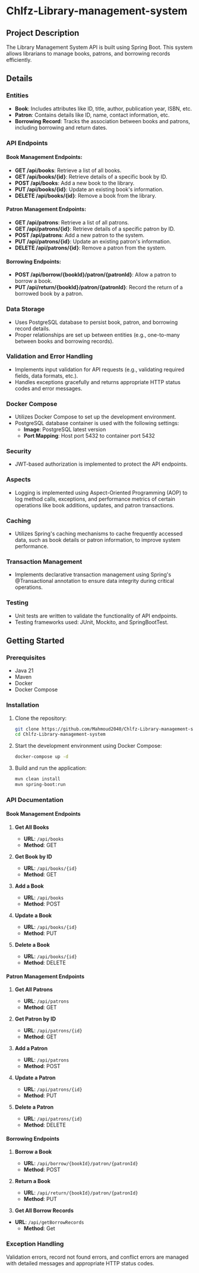# Chlfz-Library-management-system

## Project Description
The Library Management System API is built using Spring Boot. This system allows librarians to manage books, patrons, and borrowing records efficiently.

## Details
### Entities
- **Book**: Includes attributes like ID, title, author, publication year, ISBN, etc.
- **Patron**: Contains details like ID, name, contact information, etc.
- **Borrowing Record**: Tracks the association between books and patrons, including borrowing and return dates.

### API Endpoints
#### Book Management Endpoints:
- **GET /api/books**: Retrieve a list of all books.
- **GET /api/books/{id}**: Retrieve details of a specific book by ID.
- **POST /api/books**: Add a new book to the library.
- **PUT /api/books/{id}**: Update an existing book's information.
- **DELETE /api/books/{id}**: Remove a book from the library.

#### Patron Management Endpoints:
- **GET /api/patrons**: Retrieve a list of all patrons.
- **GET /api/patrons/{id}**: Retrieve details of a specific patron by ID.
- **POST /api/patrons**: Add a new patron to the system.
- **PUT /api/patrons/{id}**: Update an existing patron's information.
- **DELETE /api/patrons/{id}**: Remove a patron from the system.

#### Borrowing Endpoints:
- **POST /api/borrow/{bookId}/patron/{patronId}**: Allow a patron to borrow a book.
- **PUT /api/return/{bookId}/patron/{patronId}**: Record the return of a borrowed book by a patron.

### Data Storage
- Uses PostgreSQL database to persist book, patron, and borrowing record details.
- Proper relationships are set up between entities (e.g., one-to-many between books and borrowing records).

### Validation and Error Handling
- Implements input validation for API requests (e.g., validating required fields, data formats, etc.).
- Handles exceptions gracefully and returns appropriate HTTP status codes and error messages.

### Docker Compose
- Utilizes Docker Compose to set up the development environment.
- PostgreSQL database container is used with the following settings:
  - **Image**: PostgreSQL latest version
  - **Port Mapping**: Host port 5432 to container port 5432

### Security
- JWT-based authorization is implemented to protect the API endpoints.

### Aspects 
- Logging is implemented using Aspect-Oriented Programming (AOP) to log method calls, exceptions, and performance metrics of certain operations like book additions, updates, and patron transactions.

### Caching 
- Utilizes Spring's caching mechanisms to cache frequently accessed data, such as book details or patron information, to improve system performance.

### Transaction Management
- Implements declarative transaction management using Spring's @Transactional annotation to ensure data integrity during critical operations.

### Testing
- Unit tests are written to validate the functionality of API endpoints.
- Testing frameworks used: JUnit, Mockito, and SpringBootTest.

## Getting Started

### Prerequisites
- Java 21
- Maven
- Docker
- Docker Compose

### Installation

1. Clone the repository:
    ```sh
    git clone https://github.com/Mahmoud2040/Chlfz-Library-management-system.git
    cd Chlfz-Library-management-system
    ```

2. Start the development environment using Docker Compose:
    ```sh
    docker-compose up -d
    ```

3. Build and run the application:
    ```sh
    mvn clean install
    mvn spring-boot:run
    ```

### API Documentation

#### Book Management Endpoints
1. **Get All Books**
   - **URL**: `/api/books`
   - **Method**: GET

2. **Get Book by ID**
   - **URL**: `/api/books/{id}`
   - **Method**: GET

3. **Add a Book**
   - **URL**: `/api/books`
   - **Method**: POST

4. **Update a Book**
   - **URL**: `/api/books/{id}`
   - **Method**: PUT

5. **Delete a Book**
   - **URL**: `/api/books/{id}`
   - **Method**: DELETE

#### Patron Management Endpoints
1. **Get All Patrons**
   - **URL**: `/api/patrons`
   - **Method**: GET

2. **Get Patron by ID**
   - **URL**: `/api/patrons/{id}`
   - **Method**: GET

3. **Add a Patron**
   - **URL**: `/api/patrons`
   - **Method**: POST

4. **Update a Patron**
   - **URL**: `/api/patrons/{id}`
   - **Method**: PUT

5. **Delete a Patron**
   - **URL**: `/api/patrons/{id}`
   - **Method**: DELETE

#### Borrowing Endpoints
1. **Borrow a Book**
   - **URL**: `/api/borrow/{bookId}/patron/{patronId}`
   - **Method**: POST

2. **Return a Book**
   - **URL**: `/api/return/{bookId}/patron/{patronId}`
   - **Method**: PUT

3. **Get All Borrow Records**
- **URL**: `/api/getBorrowRecords`
   - **Method**: Get

### Exception Handling
Validation errors, record not found errors, and conflict errors are managed with detailed messages and appropriate HTTP status codes.
```
